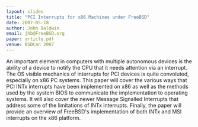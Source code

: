 ```yaml
---
layout: slides
title: "PCI Interrupts for x86 Machines under FreeBSD"
date: 2007-05-18
author: John Baldwin
email: jhb@FreeBSD.org
paper: article.pdf
venue: BSDCan 2007
---
```

An important element in computers with multiple autonomous devices is
the ability of a device to notify the CPU that it needs attention via
an interrupt.  The OS visible mechanics of interrupts for PCI devices
is quite convoluted, especially on x86 PC systems.  This paper will
cover the various ways that PCI INTx interrupts have been implemented
on x86 as well as the methods used by the system BIOS to communicate
the implementation to operating systems.  It will also cover the newer
Message Signalled Interrupts that address some of the limitations of
INTx interrupts.  Finally, the paper will provide an overview of
FreeBSD's implementation of both INTx and MSI interrupts on the x86
platform.
